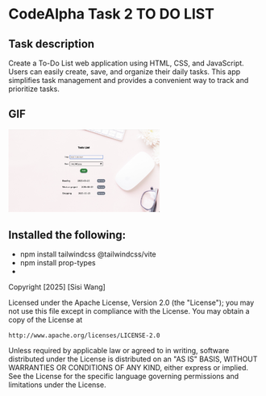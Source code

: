 # CodeAlpha Task 2 TO DO LIST

## Task description
<p>Create a To-Do List web application using HTML, CSS, and JavaScript. Users can easily create, save, and organize their daily tasks. This app simplifies task management and provides a convenient way to track and prioritize tasks.</p>

## GIF
<a href="./src/assets/TodoList.gif">
    <img style="max-width:300px;" src="./src/assets/todoList.png" alt="Todo List Preview" />
</a>



## Installed the following:
- npm install tailwindcss @tailwindcss/vite</li>
- npm install prop-types<li>


Copyright [2025] [Sisi Wang]

Licensed under the Apache License, Version 2.0 (the "License");
you may not use this file except in compliance with the License.
You may obtain a copy of the License at

    http://www.apache.org/licenses/LICENSE-2.0

Unless required by applicable law or agreed to in writing, software
distributed under the License is distributed on an "AS IS" BASIS,
WITHOUT WARRANTIES OR CONDITIONS OF ANY KIND, either express or implied.
See the License for the specific language governing permissions and
limitations under the License.

